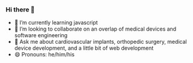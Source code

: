 ### Hi there 👋

- 🔭  I’m currently learning javascript
- 👯  I’m looking to collaborate on an overlap of medical devices and software engineering
- 💬  Ask me about cardiovascular implants, orthopedic surgery, medical device development, and a little bit of web development
- 😄  Pronouns: he/him/his
